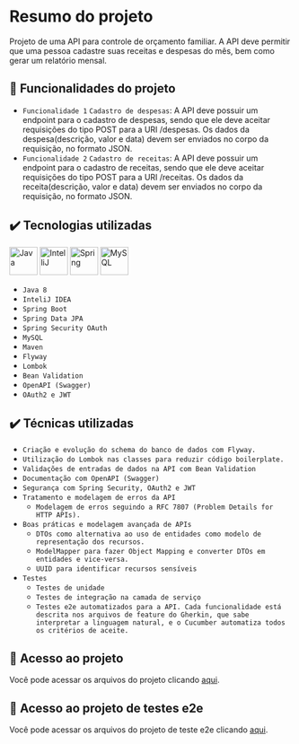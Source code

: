 # Resumo do projeto
Projeto de uma API para controle de orçamento familiar. A API deve permitir que uma pessoa cadastre suas receitas e despesas do mês, bem como gerar um relatório mensal.

## 🔨 Funcionalidades do projeto

- `Funcionalidade 1` `Cadastro de despesas`: A API deve possuir um endpoint para o cadastro de despesas, sendo que ele deve aceitar requisições do tipo POST para a URI /despesas. Os dados da despesa(descrição, valor e data) devem ser enviados no corpo da requisição, no formato JSON.
- `Funcionalidade 2` `Cadastro de receitas`: A API deve possuir um endpoint para o cadastro de receitas, sendo que ele deve aceitar requisições do tipo POST para a URI /receitas. Os dados da receita(descrição, valor e data) devem ser enviados no corpo da requisição, no formato JSON.

## ✔️ Tecnologias utilizadas

<img alt="Java" src="https://cdn.jsdelivr.net/gh/devicons/devicon/icons/java/java-original-wordmark.svg" width="50" height="50"/> <img alt="IntelliJ" src="https://cdn.jsdelivr.net/gh/devicons/devicon/icons/intellij/intellij-original.svg" width="50" height="50"/> <img alt="Spring" src="https://cdn.jsdelivr.net/gh/devicons/devicon/icons/spring/spring-original-wordmark.svg" width="50" height="50"/> <img alt="MySQL" src="https://cdn.jsdelivr.net/gh/devicons/devicon/icons/mysql/mysql-original-wordmark.svg"  width="50" height="50"/>

- ``Java 8``
- ``InteliJ IDEA``
- ``Spring Boot``
- ``Spring Data JPA``
- ``Spring Security OAuth``
- ``MySQL``
- ``Maven``
- ``Flyway``
- ``Lombok``
- ``Bean Validation``
- ``OpenAPI (Swagger)``
- ``OAuth2 e JWT``

## ✔️ Técnicas utilizadas

- ``Criação e evolução do schema do banco de dados com Flyway.``
- ``Utilização do Lombok nas classes para reduzir código boilerplate.``
- ``Validações de entradas de dados na API com Bean Validation``
- ``Documentação com OpenAPI (Swagger)``
- ``Segurança com Spring Security, OAuth2 e JWT``
- ``Tratamento e modelagem de erros da API``
	- ``Modelagem de erros seguindo a RFC 7807 (Problem Details for HTTP APIs).``
- ``Boas práticas e modelagem avançada de APIs``
	- ``DTOs como alternativa ao uso de entidades como modelo de representação dos recursos.``
	- ``ModelMapper para fazer Object Mapping e converter DTOs em entidades e vice-versa.``
	- ``UUID para identificar recursos sensíveis``
- ``Testes``
	- ``Testes de unidade``
	- ``Testes de integração na camada de serviço``
	- ``Testes e2e automatizados para a API. Cada funcionalidade está descrita nos arquivos de feature do Gherkin, que sabe interpretar a linguagem natural, e o Cucumber automatiza todos os critérios de aceite.``

## 📁 Acesso ao projeto
Você pode acessar os arquivos do projeto clicando [aqui](https://github.com/gbarcelos/financas-api/tree/main/src/main/java/br/com/oak/financas/api).

## 📁 Acesso ao projeto de testes e2e
Você pode acessar os arquivos do projeto de teste e2e clicando [aqui](https://github.com/gbarcelos/financas-api-e2e).
